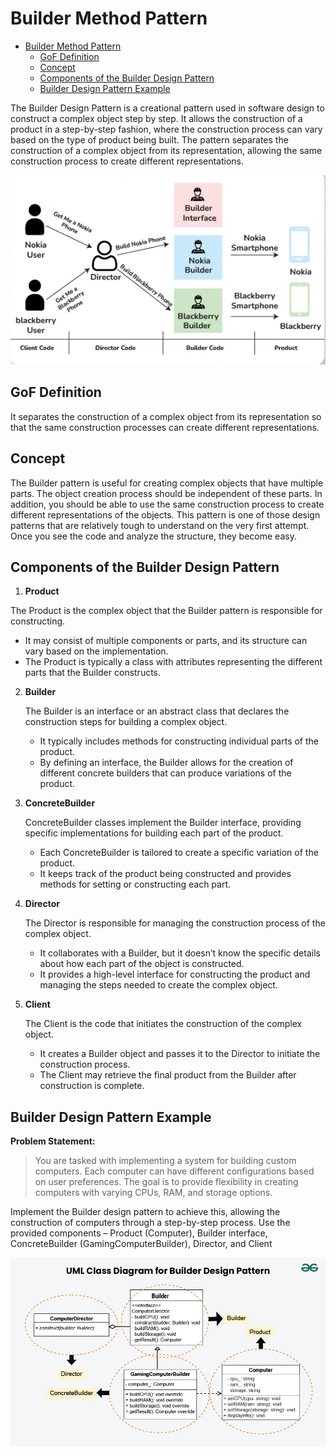 # Builder Method Pattern

<!-- TOC -->
* [Builder Method Pattern](#builder-method-pattern)
  * [GoF Definition](#gof-definition)
  * [Concept](#concept)
  * [Components of the Builder Design Pattern](#components-of-the-builder-design-pattern)
  * [Builder Design Pattern Example](#builder-design-pattern-example)
<!-- TOC -->

The Builder Design Pattern is a creational pattern used in software design to construct a complex object step by step. It allows the construction of a product in a step-by-step fashion, where the construction process can vary based on the type of product being built. The pattern separates the construction of a complex object from its representation, allowing the same construction process to create different representations.

![img](/src/resources/img/creational/builder/builder-method-img.png)

## GoF Definition

It separates the construction of a complex object from its representation so that the same
construction processes can create different representations.

## Concept

The Builder pattern is useful for creating complex objects that have multiple parts.
The object creation process should be independent of these parts. In addition, you
should be able to use the same construction process to create different representations
of the objects. This pattern is one of those design patterns that are relatively tough to
understand on the very first attempt. Once you see the code and analyze the structure,
they become easy.

## Components of the Builder Design Pattern

1. **Product** 

The Product is the complex object that the Builder pattern is responsible for constructing.
- It may consist of multiple components or parts, and its structure can vary based on the implementation.
- The Product is typically a class with attributes representing the different parts that the Builder constructs.

2. **Builder**

    The Builder is an interface or an abstract class that declares the construction steps for building a complex object.
   - It typically includes methods for constructing individual parts of the product.
   - By defining an interface, the Builder allows for the creation of different concrete builders that can produce variations of the product.

3. **ConcreteBuilder**

   ConcreteBuilder classes implement the Builder interface, providing specific implementations for building each part of the product.

   - Each ConcreteBuilder is tailored to create a specific variation of the product.
   - It keeps track of the product being constructed and provides methods for setting or constructing each part.

4. **Director**
   
    The Director is responsible for managing the construction process of the complex object.

   - It collaborates with a Builder, but it doesn’t know the specific details about how each part of the object is constructed.
   - It provides a high-level interface for constructing the product and managing the steps needed to create the complex object.
   
5. **Client**
   
    The Client is the code that initiates the construction of the complex object.

   - It creates a Builder object and passes it to the Director to initiate the construction process.
   - The Client may retrieve the final product from the Builder after construction is complete.

## Builder Design Pattern Example

**Problem Statement:**

> You are tasked with implementing a system for building custom computers. Each computer can have different configurations based on user preferences. The goal is to provide flexibility in creating computers with varying CPUs, RAM, and storage options.

Implement the Builder design pattern to achieve this, allowing the construction of computers through a step-by-step process. Use the provided components – Product (Computer), Builder interface, ConcreteBuilder (GamingComputerBuilder), Director, and Client

![img](/src/resources/img/creational/builder/builder-diagram-example.png)